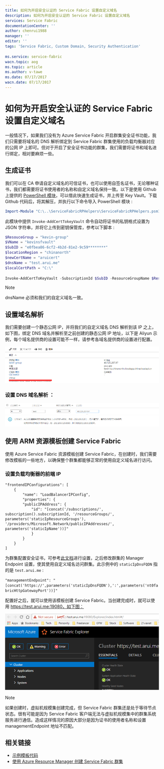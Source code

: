 ```yaml
---
title: 如何为开启安全认证的 Service Fabric 设置自定义域名
description: 如何为开启安全认证的 Service Fabric 设置自定义域名
services: Service Fabric
documentationCenter: ''
author: chenrui1988
manager: ''
editor: ''
tags: 'Service Fabric, Custom Domain, Security Authentication'

ms.service: service-fabric
wacn.topic: aog
ms.topic: article
ms.author: v-tawe
ms.date: 07/17/2017
wacn.date: 07/17/2017
---
```


# 如何为开启安全认证的 Service Fabric 设置自定义域名

一般情况下，如果我们没有为 Azure Service Fabric 开启群集安全证书功能，我们只需要将域名的 DNS 解析绑定到 Service Fabric 群集使用的负载均衡器对应的公网 IP 上即可。但对于开启了安全证书功能的群集，我们需要将证书和域名进行绑定，相对要麻烦一些。

## 生成证书

我们可以在 CA 申请自定义域名的可信证书，也可以使用自签名证书，无论哪种证书，我们都需要将证书使用者的名称和自定义域名保持一致。以下是使用 Github 上提供的 [PowerShell 模块](https://github.com/wacn/AOG-CodeSample/tree/master/ServiceFabric/Script/ServiceFabricRPHelpers)，可以借此快速生成证书，并上传至 Key Vault。下载 Github 代码后，将其解压，并执行以下命令导入 PowerShell 模块 :

```PowerShell
Import-Module "C:\..\ServiceFabricRPHelpers\ServiceFabricRPHelpers.psm1"
```

此模块中提供 `Invoke-AddCertTokeyVault` 命令自动将证书的私钥格式设置为 JSON 字符串，并将它上传到密钥保管库，参考以下脚本 :

```PowerShell
$ResouceGroup = "kevin-group"
$VName = "kevinsfvault"
$SubID = "e0fbea86-6cf2-4b2d-81e2-9c59********"
$locationRegion = "chinanorth"
$newCertName = "aruicert"
$dnsName = "test.arui.me"
$localCertPath = "C:\"
 
Invoke-AddCertToKeyVault -SubscriptionId $SubID -ResourceGroupName $ResouceGroup -Location $locationRegion -VaultName $VName -CertificateName $newCertName -CreateSelfSignedCertificate -DnsName $dnsName -OutputPath $localCertPath
```
> [!NOTE]
> dnsName 必须和我们的自定义域名一致。

## 设置域名解析

我们需要创建一个静态公网 IP，并将我们的自定义域名 DNS 解析到该 IP 之上，如下图，绑定 DNS 域名并解析至之前创建的静态公网 IP 地址，以下是 Aliyun 示例，每个域名提供商的设置可能不一样，请参考各域名提供商的设置进行配置。

![portal](./media/aog-service-fabric-howto-set-custom-domain-for-security-authentication/portal.png)

### 设置 DNS 域名解析 ：

![portal-2](./media/aog-service-fabric-howto-set-custom-domain-for-security-authentication/portal-2.png)

## 使用 ARM 资源模板创建 Service Fabric

使用 Azure Service Fabric 资源模板创建 Service Fabric，在创建时，我们需要修改模板的一些地方，以确保整个群集都能够正常的使用自定义域名进行访问。

### 设置负载均衡器的前端 IP

```
"frontendIPConfigurations": [
    {
        "name": "LoadBalancerIPConfig",
        "properties": {
        "publicIPAddress": {
            "id": "[concat('/subscriptions/', subscription().subscriptionId, '/resourceGroups/', parameters('staticIpResourceGroups'), '/providers/Microsoft.Network/publicIPAddresses/', parameters('staticIpName'))]"
            }
        }
    }
]
```

为群集配置安全证书，可参考[此文档](https://docs.azure.cn/zh-cn/service-fabric/service-fabric-cluster-creation-via-arm)进行设置，之后修改群集的 Manager Endpoint 设置，使其使用自定义域名访问群集。此示例中的 `staticIpDnsFQDN` 指的是 `test.arui.me` :

`"managementEndpoint": "[concat('https://',parameters('staticIpDnsFQDN'),':',parameters('nt0fabricHttpGatewayPort'))]"`

配置好之后，就可以使用该模板创建 Service Fabric。当创建完成时，就可以使用 https://test.arui.me:19080，如下图：

![web](./media/aog-service-fabric-howto-set-custom-domain-for-security-authentication/web.png)

> [!NOTE]
> 如果创建时，虚拟机规模集创建完成，但 Service Fabric 群集还是处于等待节点状态。很有可能是因为 Service Fabric 客户端无法与虚拟机规模集中的群集系统服务进行通信。造成这样情况的原因大部分是因为证书的使用者名称和设置 managementEndpoint 地址不匹配。

## 相关链接

- [示例模板代码](https://github.com/wacn/AOG-CodeSample/tree/master/ServiceFabric/Template)
- [使用 Azure Resource Manager 创建 Service Fabric 群集](service-fabric-cluster-creation-via-arm)